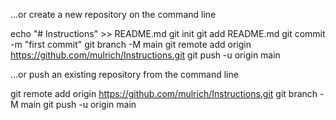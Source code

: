 …or create a new repository on the command line

echo "# Instructions" >> README.md
git init
git add README.md
git commit -m "first commit"
git branch -M main
git remote add origin https://github.com/mulrich/Instructions.git
git push -u origin main

…or push an existing repository from the command line

git remote add origin https://github.com/mulrich/Instructions.git
git branch -M main
git push -u origin main

